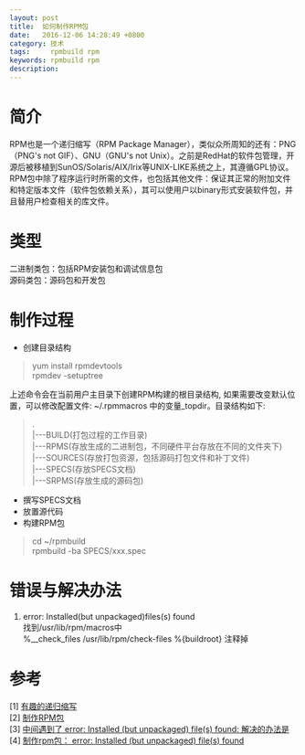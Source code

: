 ```yaml
---
layout: post
title:  如何制作RPM包
date:   2016-12-06 14:28:49 +0800
category: 技术
tags:     rpmbuild rpm
keywords: rpmbuild rpm
description: 
---
```

# 简介   
RPM也是一个递归缩写（RPM Package Manager），类似众所周知的还有：PNG（PNG's not GIF）、GNU（GNU's not Unix）。之前是RedHat的软件包管理，开源后被移植到SunOS/Solaris/AIX/Irix等UNIX-LIKE系统之上，其遵循GPL协议。   
RPM包中除了程序运行时所需的文件，也包括其他文件：保证其正常的附加文件和特定版本文件（软件包依赖关系），其可以使用户以binary形式安装软件包，并且替用户检查相关的库文件。      

# 类型    
二进制类包：包括RPM安装包和调试信息包    
源码类包：源码包和开发包     

# 制作过程    
- 创建目录结构    
> yum install rpmdevtools      
> rpmdev -setuptree          

上述命令会在当前用户主目录下创建RPM构建的根目录结构, 如果需要改变默认位置，可以修改配置文件: ~/.rpmmacros 中的变量_topdir。目录结构如下:                 
> .     
> |---BUILD(打包过程的工作目录)    
> |---RPMS(存放生成的二进制包，不同硬件平台存放在不同的文件夹下)    
> |---SOURCES(存放打包资源，包括源码打包文件和补丁文件)     
> |---SPECS(存放SPECS文档)    
> |---SRPMS(存放生成的源码包)     

- 撰写SPECS文档      
- 放置源代码    
- 构建RPM包     

> cd ~/rpmbuild    
> rpmbuild -ba SPECS/xxx.spec     

# 错误与解决办法         
1. error: Installed(but unpackaged)files(s) found     
找到/usr/lib/rpm/macros中     
%__check_files     /usr/lib/rpm/check-files %{buildroot}   注释掉    

# 参考     
[1] [有趣的递归缩写](http://www.cnblogs.com/wonderow/archive/2005/07/09/189523.html)     
[2] [制作RPM包](https://segmentfault.com/a/1190000002539129)     
[3] [中间遇到了 error: Installed (but unpackaged) file(s) found: 解决的办法是](http://blog.sina.com.cn/s/blog_467eb8ca010008p3.html)     
[4] [制作rpm包： error: Installed (but unpackaged) file(s) found](http://blog.sina.com.cn/s/blog_467eb8ca010008p0.html)     


